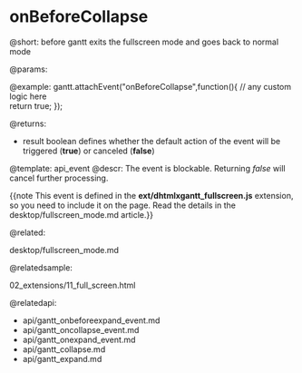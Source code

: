 onBeforeCollapse
=============

@short:
	 before gantt exits the fullscreen mode and goes back to normal mode

@params:

@example:
gantt.attachEvent("onBeforeCollapse",function(){
    // any custom logic here    
    return true;
});

@returns:  
- result     boolean       defines whether the default action of the event will be triggered (<b>true</b>) or canceled (<b>false</b>) 

@template:	api_event
@descr:
The event is blockable. Returning *false* will cancel further processing.

{{note This event is defined in the **ext/dhtmlxgantt_fullscreen.js** extension, so you need to include it on the page. Read the details in the desktop/fullscreen_mode.md article.}}




@related:

desktop/fullscreen_mode.md

@relatedsample:

02_extensions/11_full_screen.html

@relatedapi:

- api/gantt_onbeforeexpand_event.md
- api/gantt_oncollapse_event.md
- api/gantt_onexpand_event.md
- api/gantt_collapse.md
- api/gantt_expand.md